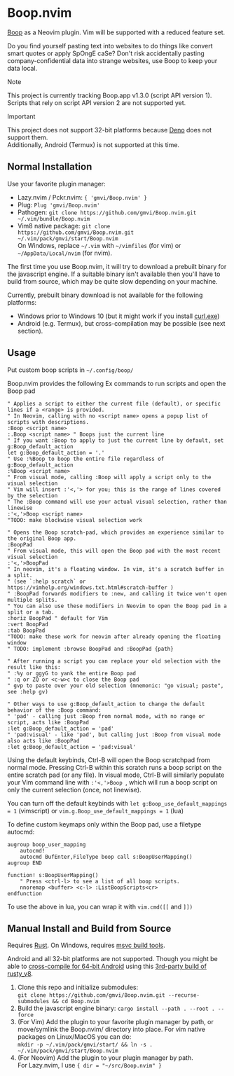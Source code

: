 # Boop.nvim
[Boop](https://github.com/IvanMathy/Boop) as a Neovim plugin.
Vim will be supported with a reduced feature set.

Do you find yourself pasting text into websites to do things like convert smart quotes or apply SpOngE caSe?
Don't risk accidentally pasting company-confidential data into strange websites, use Boop to keep your data local.

> [!Note]
> This project is currently tracking Boop.app v1.3.0 (script API version 1).
> Scripts that rely on script API version 2 are not supported yet.

> [!Important]
> This project does not support 32-bit platforms because [Deno](https://deno.com/)
> does not support them.  
> Additionally, Android (Termux) is not supported at this time.


## Normal Installation
Use your favorite plugin manager:
* Lazy.nvim / Pckr.nvim:
`{ 'gmvi/Boop.nvim' }`
* Plug: `Plug 'gmvi/Boop.nvim'`
* Pathogen:
`git clone https://github.com/gmvi/Boop.nvim.git ~/.vim/bundle/Boop.nvim`
* Vim8 native package:
`git clone https://github.com/gmvi/Boop.nvim.git ~/.vim/pack/gmvi/start/Boop.nvim`  
On Windows, replace `~/.vim` with `~/vimfiles` (for vim) or `~/AppData/Local/nvim` (for nvim).

The first time you use Boop.nvim, it will try to download a prebuilt binary for
the javascript engine. If a suitable binary isn't available then you'll have to
build from source, which may be quite slow depending on your machine.

Currently, prebuilt binary download is not available for the following platforms:
* Windows prior to Windows 10 (but it might work if you install
  [curl.exe](https://curl.se/windows/))
* Android (e.g. Termux), but cross-compilation may be possible (see next section).


## Usage
Put custom boop scripts in `~/.config/boop/`

Boop.nvim provides the following Ex commands to run scripts and open the Boop pad
```vim
" Applies a script to either the current file (default), or specific lines if a <range> is provided.
" In Neovim, calling with no <script name> opens a popup list of scripts with descriptions.
:Boop <script name>
:.Boop <script name> " Boops just the current line
" If you want :Boop to apply to just the current line by default, set g:Boop_default_action
let g:Boop_default_action = '.'
" Use :%Boop to boop the entire file regardless of g:Boop_default_action
:%Boop <script name> 
" From visual mode, calling :Boop will apply a script only to the visual selection
" Vim will insert :'<,'> for you; this is the range of lines covered by the selection
" The :Boop command will use your actual visual selection, rather than linewise
:'<,'>Boop <script name>
"TODO: make blockwise visual selection work

" Opens the Boop scratch-pad, which provides an experience similar to the original Boop app.
:BoopPad
" From visual mode, this will open the Boop pad with the most recent visual selection
:'<,'>BoopPad
" In neovim, it's a floating window. In vim, it's a scratch buffer in a split.
" (see `:help scratch` or https://vimhelp.org/windows.txt.html#scratch-buffer )
" :BoopPad forwards modifiers to :new, and calling it twice won't open multiple splits.
" You can also use these modifiers in Neovim to open the Boop pad in a split or a tab.
:horiz BoopPad " default for Vim
:vert BoopPad
:tab BoopPad
"TODO: make these work for neovim after already opening the floating window
" TODO: implement :browse BoopPad and :BoopPad {path}

" After running a script you can replace your old selection with the result like this:
" :%y or ggyG to yank the entire Boop pad
" :q or ZQ or <c-w>c to close the Boop pad
" gvp to paste over your old selection (mnemonic: "go visual; paste", see :help gv)

" Other ways to use g:Boop_default_action to change the default behavior of the :Boop command:
" 'pad' - calling just :Boop from normal mode, with no range or script, acts like :BoopPad
:let g:Boop_default_action = 'pad' 
" 'pad:visual' - like 'pad', but calling just :Boop from visual mode also acts like :BoopPad
:let g:Boop_default_action = 'pad:visual'
```

Using the default keybinds, Ctrl-B will open the Boop scratchpad from normal mode.
Pressing Ctrl-B within this scratch runs a boop script on the entire scratch pad (or any
file). In visual mode, Ctrl-B will similarly populate your Vim command line
with `:'<,'>Boop `, which will run a boop script on only the current selection
(once, not linewise).

You can turn off the default keybinds with
`let g:Boop_use_default_mappings = 1` (vimscript) or
`vim.g.Boop_use_default_mappings = 1` (lua)

To define custom keymaps only within the Boop pad, use a filetype autocmd:
```vim
augroup boop_user_mapping
    autocmd!
    autocmd BufEnter,FileType boop call s:BoopUserMapping()
augroup END

function! s:BoopUserMapping()
    " Press <ctrl-l> to see a list of all boop scripts.
    nnoremap <buffer> <c-l> :ListBoopScripts<cr>
endfunction
```
To use the above in lua, you can wrap it with `vim.cmd([[` and `]])`


## Manual Install and Build from Source
Requires [Rust](https://www.rust-lang.org/learn/get-started). On Windows, requires
[msvc build tools](https://rust-lang.github.io/rustup/installation/windows-msvc.html).

Android and all 32-bit platforms are not supported. Though you might be able to
[cross-compile for 64-bit Android](https://doc.rust-lang.org/stable/rustc/platform-support/android.html)
using this [3rd-party build of rusty_v8](https://github.com/fm-elpac/v8-src/releases/tag/rusty_v8-0.83.2).

1. Clone this repo and initialize submodules:  
`git clone https://github.com/gmvi/Boop.nvim.git --recurse-submodules && cd Boop.nvim`
3. Build the javascript engine binary: `cargo install --path . --root . --force`
4. (For Vim) Add the plugin to your favorite plugin manager by path, or
   move/symlink the Boop.nvim/ directory into place. For vim native packages on
   Linux/MacOS you can do:  
   `mkdir -p ~/.vim/pack/gmvi/start/ && ln -s . ~/.vim/pack/gmvi/start/Boop.nvim`
5. (For Neovim) Add the plugin to your plugin manager by path.  
   For Lazy.nvim, I use `{ dir = "~/src/Boop.nvim" }`
